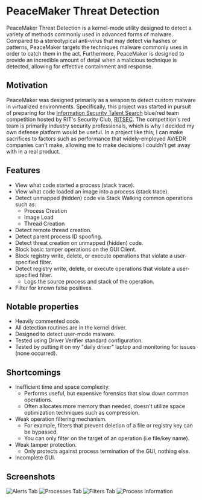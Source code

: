 # PeaceMaker Threat Detection
PeaceMaker Threat Detection is a kernel-mode utility designed to detect a variety of methods commonly used in advanced forms of malware. Compared to a stereotypical anti-virus that may detect via hashes or patterns, PeaceMaker targets the techniques malware commonly uses in order to catch them in the act. Furthermore, PeaceMaker is designed to provide an incredible amount of detail when a malicious technique is detected, allowing for effective containment and response.

## Motivation
PeaceMaker was designed primarily as a weapon to detect custom malware in virtualized environments. Specifically, this project was started in pursuit of preparing for the [Information Security Talent Search](https://www.ists.io/) blue/red team competition hosted by RIT's Security Club, [RITSEC](https://www.ritsec.club/). The competition's red team is primarily industry security professionals, which is why I decided my own defense platform would be useful. In a project like this, I can make sacrifices to factors such as performance that widely-employed AV/EDR companies can't make, allowing me to make decisions I couldn't get away with in a real product.

## Features
- View what code started a process (stack trace).
- View what code loaded an image into a process (stack trace).
- Detect unmapped (hidden) code via Stack Walking common operations such as:
	- Process Creation
	- Image Load
	- Thread Creation
- Detect remote thread creation.
- Detect parent process ID spoofing.
- Detect threat creation on unmapped (hidden) code.
- Block basic tamper operations on the GUI Client.
- Block registry write, delete, or execute operations that violate a user-specified filter.
- Detect registry write, delete, or execute operations that violate a user-specified filter.
	- Logs the source process and stack of the operation.
- Filter for known false positives.

## Notable properties
- Heavily commented code.
- All detection routines are in the kernel driver.
- Designed to detect user-mode malware.
- Tested using Driver Verifier standard configuration.
- Tested by putting it on my "daily driver" laptop and monitoring for issues (none occurred).

## Shortcomings
- Inefficient time and space complexity.
	- Performs useful, but expensive forensics that slow down common operations.
	- Often allocates more memory than needed, doesn't utilize space optimization techniques such as compression.
- Weak operation filtering mechanism.
	- For example, filters that prevent deletion of a file or registry key can be bypassed.
	- You can only filter on the target of an operation (i.e file/key name).
- Weak tamper protection.
	- Only protects against process termination of the GUI, nothing else.
- Incomplete GUI.

## Screenshots
![Alerts Tab](https://i.imgur.com/5L7fcsu.png)
![Processes Tab](https://i.imgur.com/v6NtDXH.png)
![Filters Tab](https://i.imgur.com/PL2clda.png)
![Process Information](https://i.imgur.com/Jefp8ac.png)
